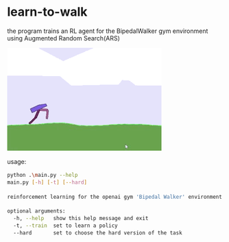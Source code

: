 # learn-to-walk

the program trains an RL agent for the BipedalWalker gym environment using Augmented Random Search(ARS)

![trained walker](https://github.com/paxx13/learn-to-walk/blob/master/walker.gif "trained walker")

usage:
```sh
python .\main.py --help
main.py [-h] [-t] [--hard]

reinforcement learning for the openai gym 'Bipedal Walker' environment

optional arguments:
  -h, --help   show this help message and exit
  -t, --train  set to learn a policy
  --hard       set to choose the hard version of the task
```

